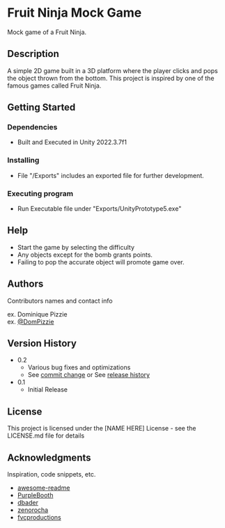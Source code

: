 # Fruit Ninja Mock Game

Mock game of a Fruit Ninja.

## Description

A simple 2D game built in a 3D platform where the player clicks and pops the object thrown from the bottom.
This project is inspired by one of the famous games called Fruit Ninja. 

## Getting Started

### Dependencies
* Built and Executed in Unity 2022.3.7f1
### Installing

* File "/Exports" includes an exported file for further development.

### Executing program

* Run Executable file under "Exports/UnityPrototype5.exe"

## Help

* Start the game by selecting the difficulty
* Any objects except for the bomb grants points.
* Failing to pop the accurate object will promote game over.

## Authors

Contributors names and contact info

ex. Dominique Pizzie  
ex. [@DomPizzie](https://twitter.com/dompizzie)

## Version History

* 0.2
    * Various bug fixes and optimizations
    * See [commit change]() or See [release history]()
* 0.1
    * Initial Release

## License

This project is licensed under the [NAME HERE] License - see the LICENSE.md file for details

## Acknowledgments

Inspiration, code snippets, etc.
* [awesome-readme](https://github.com/matiassingers/awesome-readme)
* [PurpleBooth](https://gist.github.com/PurpleBooth/109311bb0361f32d87a2)
* [dbader](https://github.com/dbader/readme-template)
* [zenorocha](https://gist.github.com/zenorocha/4526327)
* [fvcproductions](https://gist.github.com/fvcproductions/1bfc2d4aecb01a834b46)
